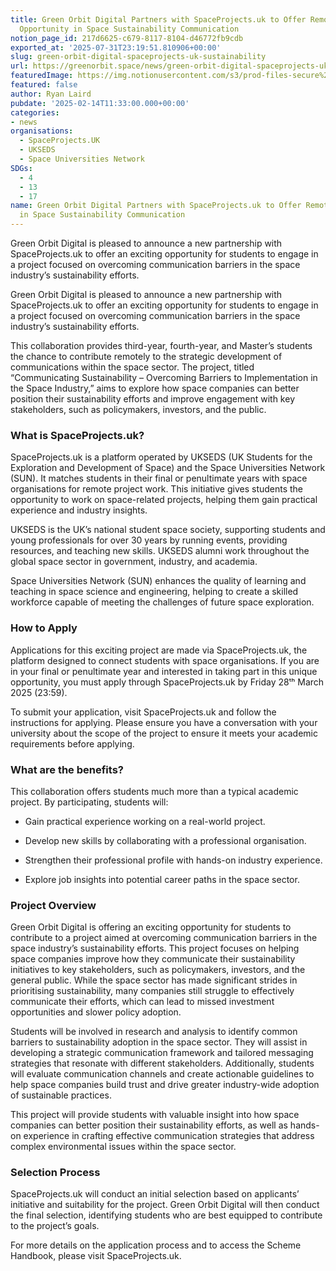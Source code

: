 ```yaml
---
title: Green Orbit Digital Partners with SpaceProjects.uk to Offer Remote Student
  Opportunity in Space Sustainability Communication
notion_page_id: 217d6625-c679-8117-8104-d46772fb9cdb
exported_at: '2025-07-31T23:19:51.810906+00:00'
slug: green-orbit-digital-spaceprojects-uk-sustainability
url: https://greenorbit.space/news/green-orbit-digital-spaceprojects-uk-sustainability/
featuredImage: https://img.notionusercontent.com/s3/prod-files-secure%2F46d85076-9cc9-4816-b22e-3f6e1ee2434d%2Fc7ffc3ea-850c-4c7e-a083-9edc7056c542%2Fgeneral_visual_OceanHack4EU.png/size/w=2000?exp=1755005197&sig=Iy-24i9xRBZRPJgwzrC7ADaTVpMBGCMZj0_qP9bLGdM&id=338c92b2-c6e7-48cc-b8f6-5d4a267fd3bc&table=block&userId=6be61a03-d711-4ab6-ae5d-082d1492ba23
featured: false
author: Ryan Laird
pubdate: '2025-02-14T11:33:00.000+00:00'
categories:
- news
organisations:
  - SpaceProjects.UK
  - UKSEDS
  - Space Universities Network
SDGs:
  - 4
  - 13
  - 17
name: Green Orbit Digital Partners with SpaceProjects.uk to Offer Remote Student Opportunity
  in Space Sustainability Communication
---
```


Green Orbit Digital is pleased to announce a new partnership with SpaceProjects.uk to offer an exciting opportunity for students to engage in a project focused on overcoming communication barriers in the space industry’s sustainability efforts.

Green Orbit Digital is pleased to announce a new partnership with SpaceProjects.uk to offer an exciting opportunity for students to engage in a project focused on overcoming communication barriers in the space industry’s sustainability efforts.

This collaboration provides third-year, fourth-year, and Master’s students the chance to contribute remotely to the strategic development of communications within the space sector. The project, titled “Communicating Sustainability – Overcoming Barriers to Implementation in the Space Industry,” aims to explore how space companies can better position their sustainability efforts and improve engagement with key stakeholders, such as policymakers, investors, and the public.

### What is SpaceProjects.uk?

SpaceProjects.uk is a platform operated by UKSEDS (UK Students for the Exploration and Development of Space) and the Space Universities Network (SUN). It matches students in their final or penultimate years with space organisations for remote project work. This initiative gives students the opportunity to work on space-related projects, helping them gain practical experience and industry insights.

UKSEDS is the UK’s national student space society, supporting students and young professionals for over 30 years by running events, providing resources, and teaching new skills. UKSEDS alumni work throughout the global space sector in government, industry, and academia.

Space Universities Network (SUN) enhances the quality of learning and teaching in space science and engineering, helping to create a skilled workforce capable of meeting the challenges of future space exploration.

### How to Apply

Applications for this exciting project are made via SpaceProjects.uk, the platform designed to connect students with space organisations. If you are in your final or penultimate year and interested in taking part in this unique opportunity, you must apply through SpaceProjects.uk by Friday 28ᵗʰ March 2025 (23:59).

To submit your application, visit SpaceProjects.uk and follow the instructions for applying. Please ensure you have a conversation with your university about the scope of the project to ensure it meets your academic requirements before applying.

### What are the benefits?

This collaboration offers students much more than a typical academic project. By participating, students will:

- Gain practical experience working on a real-world project.

- Develop new skills by collaborating with a professional organisation.

- Strengthen their professional profile with hands-on industry experience.

- Explore job insights into potential career paths in the space sector.

### Project Overview

Green Orbit Digital is offering an exciting opportunity for students to contribute to a project aimed at overcoming communication barriers in the space industry’s sustainability efforts. This project focuses on helping space companies improve how they communicate their sustainability initiatives to key stakeholders, such as policymakers, investors, and the general public. While the space sector has made significant strides in prioritising sustainability, many companies still struggle to effectively communicate their efforts, which can lead to missed investment opportunities and slower policy adoption.

Students will be involved in research and analysis to identify common barriers to sustainability adoption in the space sector. They will assist in developing a strategic communication framework and tailored messaging strategies that resonate with different stakeholders. Additionally, students will evaluate communication channels and create actionable guidelines to help space companies build trust and drive greater industry-wide adoption of sustainable practices.

This project will provide students with valuable insight into how space companies can better position their sustainability efforts, as well as hands-on experience in crafting effective communication strategies that address complex environmental issues within the space sector.

### Selection Process

SpaceProjects.uk will conduct an initial selection based on applicants’ initiative and suitability for the project. Green Orbit Digital will then conduct the final selection, identifying students who are best equipped to contribute to the project’s goals.

For more details on the application process and to access the Scheme Handbook, please visit SpaceProjects.uk.